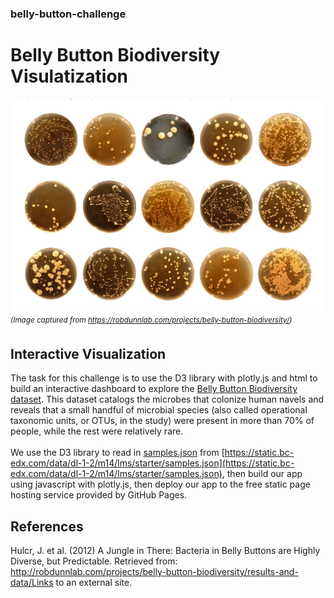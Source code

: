 ### belly-button-challenge
# Belly Button Biodiversity Visulatization
![Belly Button Biodiversity Showcase](./images/BellyButtonBiodiversity.png)<br>
<sup>*(Image captured from https://robdunnlab.com/projects/belly-button-biodiversity/)*</sup>
## Interactive Visualization
The task for this challenge is to use the D3 library with plotly.js and html to build an interactive dashboard to explore the [Belly Button Biodiversity dataset](http://robdunnlab.com/projects/belly-button-biodiversity/). This dataset catalogs the microbes that colonize human navels and reveals that a small handful of microbial species (also called operational taxonomic units, or OTUs, in the study) were present in more than 70% of people, while the rest were relatively rare.</br></br>
We use the D3 library to read in [samples.json](https://static.bc-edx.com/data/dl-1-2/m14/lms/starter/samples.json) from [https://static.bc-edx.com/data/dl-1-2/m14/lms/starter/samples.json](https://static.bc-edx.com/data/dl-1-2/m14/lms/starter/samples.json), then build our app using javascript with plotly.js, then deploy our app to the free static page hosting service provided by GitHub Pages.
## References
Hulcr, J. et al. (2012) A Jungle in There: Bacteria in Belly Buttons are Highly Diverse, but Predictable. Retrieved from: http://robdunnlab.com/projects/belly-button-biodiversity/results-and-data/Links to an external site.
